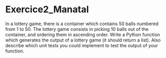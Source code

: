 # Exercice2_Manatal
In a lottery game, there is a container which contains 50 balls numbered from 1 to 50. The lottery game consists in picking 10 balls out of the container, and ordering them in ascending order. Write a Python function which generates the output of a lottery game (it should return a list). Also describe which unit tests you could implement to test the output of your function.
